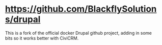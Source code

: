 # https://github.com/BlackflySolutions/drupal

This is a fork of the official docker Drupal github project, adding in some bits so it works better with CiviCRM.

